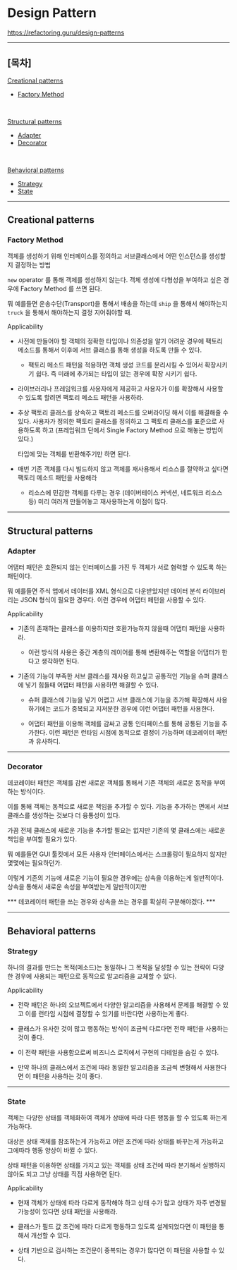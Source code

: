 # Design Pattern

https://refactoring.guru/design-patterns

***

## [목차]
[Creational patterns](#Creational-patterns) <br/>
 - [Factory Method](#Factory-Method)
  
  <br/>
  
[Structural patterns](#Structural-patterns) <br/> 
   
 - [Adapter](#Adapter)
 - [Decorator](#Decorator)
 
  <br/>
  
[Behavioral patterns](#Behavioral-patterns)

- [Strategy](#Strategy)
- [State](#State)

***

## Creational patterns



### Factory Method 

객체를 생성하기 위해 인터페이스를 정의하고 서브클래스에서 어떤 인스턴스를 생성할지 결정하는 방법

`new` operator 를 통해 객체를 생성하지 않는다. 객체 생성에 다형성을 부여하고 싶은 경우에 Factory Method 를 쓰면 된다. 

뭐 예를들면 운송수단(Transport)을 통해서 배송을 하는데 `ship` 을 통해서 해야하는지 `truck` 을 통해서 해야하는지 결정 지어줘야할 때. 

Applicability 

- 사전에 만들어야 할 객체의 정확한 타입이나 의존성을 알기 어려운 경우에 팩토리 메소드를 통해서 이후에 서브 클래스를 통해 생성을 하도록 만들 수 있다. 

  - 팩토리 메소드 패턴을 적용하면 객체 생성 코드를 분리시킬 수 있어서 확장시키기 쉽다. 즉 미래에 추가되는 타입이 있는 경우에 확장 시키기 쉽다.   
   
-  라이브러리나 프레임워크를 사용자에게 제공하고 사용자가 이를 확장해서 사용할 수 있도록 할려면 팩토리 메소드 패턴을 사용하라. 

  - 추상 팩토리 클래스를 상속하고 팩토리 메소드를 오버라이딩 해서 이를 해결해줄 수 있다. 사용자가 정의한 팩토리 클래스를 정의하고 그 팩토리 클래스를 표준으로 사용하도록 하고 (프레임워크 단에서 Single Factory Method 으로 해놓는 방법이 있다.) 
    
    타입에 맞는 객체를 반환해주기만 하면 된다.   
    
- 매번 기존 객체를 다시 빌드하지 않고 객체를 재사용해서 리소스를 절약하고 싶다면 팩토리 메소드 패턴을 사용해라 

  - 리소스에 민감한 객체를 다루는 경우 (데이버테이스 커넥션, 네트워크 리소스 등) 미리 여러개 만들어놓고 재사용하는게 이점이 많다. 

***

## Structural patterns

### Adapter 

어댑터 패턴은 호환되지 않는 인터페이스를 가진 두 객체가 서로 협력할 수 있도록 하는 패턴이다. 

뭐 예를들면 주식 앱에서 데이터를 XML 형식으로 다운받았지만 데이터 분석 라이브러리는 JSON 형식이 필요한 경우다. 이런 경우에 어댑터 페턴을 사용할 수 있다.

Applicability 

- 기존의 존재하는 클래스를 이용하지만 호환가능하지 않을때 어댑터 패턴을 사용하라. 

  - 이런 방식의 사용은 중간 계층의 레이어를 통해 변환해주는 역할을 어댑터가 한다고 생각하면 된다.
  
- 기존의 기능이 부족한 서브 클래스를 재사용 하고싶고 공통적인 기능을 슈퍼 클래스에 넣기 힘들때 어댑터 패턴을 사용하면 해결할 수 있다.

  - 슈퍼 클래스에 기능을 넣기 어렵고 서브 클래스에 기능을 추가해 확장해서 사용하기에는 코드가 중복되고 지저분한 경우에 이런 어댑터 패턴을 사용한다. 
  
  - 어댑터 패턴을 이용해 객체를 감싸고 공통 인터페이스를 통해 공통된 기능을 추가한다. 이런 패턴은 런타임 시점에 동적으로 결정이 가능하며 데코레이터 패턴과 유사하디.   

***

### Decorator

데코레이터 패턴은 객체를 감싼 새로운 객체를 통해서 기존 객체의 새로운 동작을 부여하는 방식이다.

이를 통해 객체는 동적으로 새로운 책임을 추가할 수 있다. 기능을 추가하는 면에서 서브 클래스를 생성하는 것보다 더 융통성이 있다.

가끔 전체 클래스에 새로운 기능을 추가할 필요는 없지만 기존의 몇 클래스에는 새로운 책임을 부여할 필요가 있다. 

뭐 예를들면 GUI 툴킷에서 모든 사용자 인터페이스에서는 스크롤링이 필요하지 않지만 몇몇에는 필요하던가. 

이렇게 기존의 기능에 새로운 기능이 필요한 경우에는 상속을 이용하는게 일반적이다. 상속을 통해서 새로운 속성을 부여받는게 일반적이지만 



*** 데코레이터 패턴을 쓰는 경우와 상속을 쓰는 경우를 확실히 구분해야겠다. ***
 
***

## Behavioral patterns

### Strategy

하나의 결과를 만드는 목적(메소드)는 동일하나 그 목적을 달성할 수 있는 전략이 다양한 경우에 사용되는 패턴으로 동적으로 알고리즘을 교체할 수 있다. 

Applicability 
  
- 전략 패턴은 하나의 오브젝트에서 다양한 알고리즘을 사용해서 문제를 해결할 수 있고 이를 런타임 시점에 결정할 수 있기를 바란다면 사용하는게 좋다. 
  
- 클래스가 유사한 것이 많고 행동하는 방식이 조금씩 다르다면 전략 패턴을 사용하는 것이 좋다. 
  
- 이 전략 패턴을 사용함으로써 비즈니스 로직에서 구현의 디테일을 숨길 수 있다. 
  
- 만약 하나의  클래스에서 조건에 따라 동일한 알고리즘을 조금씩 변형해서 사용한다면 이 패턴을 사용하는 것이 좋다. 

***

### State 

객체는 다양한 상태를 객체화하여 객체가 상태에 따라 다른 행동을 할 수 있도록 하는게 가능하다. 

대상은 상태 객체를 참조하는게 가능하고 어떤 조건에 따라 상태를 바꾸는게 가능하고 그에따라 행동 양상이 바뀔 수 있다. 

상태 패턴을 이용하면 상태를 가지고 있는 객체를 상태 조건에 따라 분기해서 실행하지 않아도 되고 그냥 상태를 직접 사용하면 된다. 


Applicability

- 현재 객체가 상태에 따라 다르게 동작해야 하고 상태 수가 많고 상태가 자주 변경될 가능성이 있다면 상태 패턴을 사용해라.

- 클래스가 필드 값 조건에 따라 다르게 행동하고 있도록 설계되었다면 이 패턴을 통해서 개선할 수 있다. 

- 상태 기반으로 검사하는 조건문이 중복되는 경우가 많다면 이 패턴을 사용할 수 있다. 




